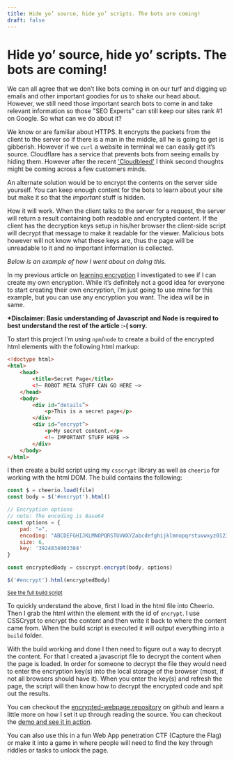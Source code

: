 ```yaml
---
title: Hide yo’ source, hide yo’ scripts. The bots are coming!
draft: false
---
```

# Hide yo’ source, hide yo’ scripts. The bots are coming!

We can all agree that we don’t like bots coming in on our turf and digging up
emails and other important goodies for us to shake our head about. However, we 
still need those important search bots to come in and take relevant information
so those "SEO Experts" can still keep our sites rank #1 on Google. So what can 
we do about it?

We know or are familiar about HTTPS. It encrypts the packets from the client to
the server so if there is a man in the middle, all he is going to get is
gibberish. However if we `curl` a website in terminal we can easily get it’s
source. Cloudflare has a service that prevents bots from seeing emails by hiding
them. However after the recent ['Cloudbleed'](https://en.wikipedia.org/wiki/Cloudbleed)
I think second thoughts might be coming across a few customers minds.

An alternate solution would be to encrypt the contents on the server side
yourself. You can keep enough content for the bots to learn about your site but
make it so that the _important_ stuff is hidden.

How it will work. When the client talks to the server for a request, the server
will return a result containing both readable and encrypted content. If the
client has the decryption keys setup in his/her browser the client-side script
will decrypt that message to make it readable for the viewer. Malicious bots
however will not know what these keys are, thus the page will be unreadable to
it and no important information is collected.

_Below is an example of how I went about on doing this._

In my previous article on [learning encryption]() I investigated to see if I
can create my own encryption. While it’s definitely not a good idea for everyone
to start creating their own encryption, I’m just going to use mine for this
example, but you can use any encryption you want. The idea will be in same.

__*Disclaimer: Basic understanding of Javascript and Node is required to best
understand the rest of the article :-( sorry.__

To start this project I’m using `npm`/`node` to create a build of the encrypted
html elements with the following html markup:

```html
<!doctype html>
<html>
	<head>
		<title>Secret Page</title>
		<!— ROBOT META STUFF CAN GO HERE —>
	</head>
	<body>
		<div id=“details”>
			<p>This is a secret page</p>
		</div>
		<div id=“encrypt”>
			<p>My secret content.</p>
			<!— IMPORTANT STUFF HERE —>
		</div>
	</body>
</html>
```

I then create a build script using my `csscrypt` library as well as `cheerio`
for working with the html DOM. The build contains the following:

```javascript
const $ = cheerio.load(file)
const body = $('#encrypt').html()

// Encryption options
// note: The encoding is Base64
const options = {
    pad: "=",
    encoding: "ABCDEFGHIJKLMNOPQRSTUVWXYZabcdefghijklmnopqrstuvwxyz0123456789+/",
    size: 6,
    key: '3924834902384'
}

const encryptedBody = csscrypt.encrypt(body, options)

$('#encrypt').html(encryptedBody)
```
<small>[See the full build script](https://github.com/csmets/encrypted-webpage/blob/master/build.js)</small>

To quickly understand the above, first I load in the html file into Cheerio.
Then I grab the html within the element with the id of `encrypt`. I use CSSCrypt
to encrypt the content and then write it back to where the content came from.
When the build script is executed it will output everything into a `build`
folder.

With the build working and done I then need to figure out a way to decrypt the
content. For that I created a javascript file to decrypt the content when the
page is loaded. In order for someone to decrypt the file they would need to
enter the encryption key(s) into the local storage of the browser (most, if not
all browsers should have it). When you enter the key(s) and refresh the page,
the script will then know how to decrypt the encrypted code and spit out the
results.

You can checkout the [encrypted-webpage repository](https://github.com/csmets/encrypted-webpage)
on github and learn a little more on how I set it up through reading the source.
You can checkout the [demo and see it in action](https://csmets.github.io/encrypted-webpage/).

You can also use this in a fun Web App penetration CTF (Capture the Flag) or
make it into a game in where people will need to find the key through riddles
or tasks to unlock the page.
